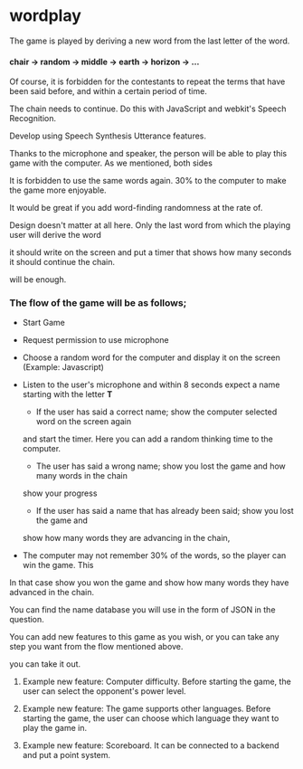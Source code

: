 # wordplay

The game is played by deriving a new word from the last letter of the word.

#### chair -> random -> middle -> earth -> horizon -> …

Of course, it is forbidden for the contestants to repeat the terms that have been said before, and within a certain period of time.

The chain needs to continue. Do this with JavaScript and webkit's Speech Recognition.

Develop using Speech Synthesis Utterance features.

Thanks to the microphone and speaker, the person will be able to play this game with the computer. As we mentioned, both sides

It is forbidden to use the same words again. 30% to the computer to make the game more enjoyable.

It would be great if you add word-finding randomness at the rate of.

Design doesn't matter at all here. Only the last word from which the playing user will derive the word

it should write on the screen and put a timer that shows how many seconds it should continue the chain.

will be enough.

### The flow of the game will be as follows;

- Start Game

- Request permission to use microphone

- Choose a random word for the computer and display it on the screen (Example: Javascript)

- Listen to the user's microphone and within 8 seconds expect a name starting with the letter **T**​

  - If the user has said a correct name; show the computer selected word on the screen again

  and start the timer. Here you can add a random thinking time to the computer.

  - The user has said a wrong name; show you lost the game and how many words in the chain

  show your progress

  - If the user has said a name that has already been said; show you lost the game and

  show how many words they are advancing in the chain,

- The computer may not remember 30% of the words, so the player can win the game. This

In that case show you won the game and show how many words they have advanced in the chain.

You can find the name database you will use in the form of JSON in the question.

You can add new features to this game as you wish, or you can take any step you want from the flow mentioned above.

you can take it out.

1. Example new feature: Computer difficulty. Before starting the game, the user can select the opponent's power level.

2. Example new feature: The game supports other languages. Before starting the game, the user can choose which language they want to play the game in.

3. Example new feature: Scoreboard. It can be connected to a backend and put a point system.

